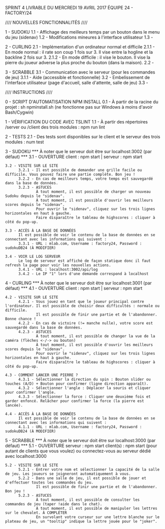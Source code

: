 SPRINT 4
LIVRABLE DU MERCREDI 19 AVRIL 2017
ÉQUIPE 24 - FACTORY/24

//// NOUVELLES FONCTIONNALITÉS ////

1 - SUDOKU
    1.1 - Affichage des meilleurs temps par un bouton dans le menu du jeu (sidenav)
    1.2 - Modifications mineures à l'interface utilisateur
    1.3 -

2 - CURLING
    2.1 - Implémentation d'un ordinateur normal et difficile
    	  2.1.1 - En mode normal : il rate son coup 1 fois sur 3. Il vise entre la hogline et la backline 2 fois sur 3.
    	  2.1.2 - En mode difficile : il vise le bouton. Il vise la pierre du joueur adverse la plus proche du bouton (dans la maison).
    2.2 -

3 - SCRABBLE
    3.1 - Communication avec le serveur (pour les commandes de jeu)
          3.1.1 - Aide (accessible et fonctionnelle)
    3.2 - Embelissement de l'interface utilisateur (page d'accueil, salle d'attente, salle de jeu)
    3.3 - 

//// INSTRUCTIONS ////

0 - SCRIPT D'AUTOMATISATION NPM INSTALL
    0.1 - À partir de la racine du projet : sh npminstall.sh (ne fonctionne pas sur Windows à moins d'avoir Bash/Cygwin)

1 - VÉRIFICATION DU CODE AVEC TSLINT
    1.1 - À partir des répertoires /server ou /client des trois modules : npm run lint

2 - TESTS
    2.1 - Des tests sont disponibles sur le client et le serveur des trois modules : num test

3 - SUDOKU *** À noter que le serveur doit être sur localhost:3002 (par défaut) ***
    3.1 - OUVERTURE
          client : npm start | serveur : npm start

    3.2 - VISITE SUR LE SITE
          3.2.1 - Il est possible de demander une grille facile ou difficile. Vous pouvez faire une partie complète. Bon jeu !
          3.2.2 - En cas de meilleurs temps, votre temps est sauvegardé dans la base de données.
          3.2.3 - ASTUCES
                  À tout moment, il est possible de charger un nouveau Sudoku depuis le "sidenav".
                  À tout moment, il est possible d'ouvrir les meilleurs scores depuis le "sidenav".
                  Pour ouvrir le "sidenav", cliquez sur les trois lignes horizontales en haut à gauche.
                  Faire disparaître le tableau de highscores : cliquer à côté du pop-up.

    3.3 - ACCÈS À LA BASE DE DONNÉES
          Il est possible de voir le contenu de la base de données en se connectant avec les informations qui suivent :  
          3.3.1 - URL : mlab.com, Username : factory24, Password : sudokuDB24 (À MODIFIER)
    
    3.4 - VOIR LE LOG SERVEUR
          Le log de serveur est affiché de façon statique donc il faut refresh la page pour voir les nouvelles actions.
          3.4.1 - URL : localhost:3002/api/log
          3.4.2 - Le IP "1" lors d'une demande correspond à localhost     

4 - CURLING *** À noter que le serveur doit être sur localhost:3001 (par défaut) ***
    4.1 - OUVERTURE
          client : npm start | serveur : npm start

    4.2 - VISITE SUR LE SITE
          4.2.1 - Vous jouez en tant que le joueur principal contre l'ordinateur. Il est possible de choisir deux difficultés : normale ou difficile.
                  Il est possible de finir une partie et de l'abandonner. Bonne chance !
          4.2.2 - En cas de victoire (!= manche nulle), votre score est sauvegardé dans la base de données.
          4.2.3 - ASTUCES
                  À tout moment, il est possible de changer la vue de la caméra (flèches <-/-> ou bouton)
                  À tout moment, il est possible d'ouvrir les meilleurs scores depuis le "sidenav".
                  Pour ouvrir le "sidenav", cliquez sur les trois lignes horizontales en haut à gauche.
                  Faire disparaître le tableau de highscores : cliquer à côté du pop-up.
    
    4.3 - COMMENT LANCER UNE PIERRE ?
          4.3.1 - Sélectionner la direction du spin : Bouton slider ou touches (A/D) + Bouton pour confirmer (ligne direction apparaît).
          4.3.2 - Sélectionner l'angle : Déplacer la souris et cliquer pour confirmer l'angle.
          4.3.3 - Sélectionner la force : Cliquer une deuxième fois et garder enfoncé. Relâcher pour confirmer la force (la pierre est lancée).
    
    4.4 - ACCÈS À LA BASE DE DONNÉES
          Il est possible de voir le contenu de la base de données en se connectant avec les informations qui suivent :  
          4.1.1 - URL : mlab.com, Username : factory24, Password : sudokuDB24 (À MODIFIER)

5 - SCRABBLE *** À noter que le serveur doit être sur localhost:3000 (par défaut) ***
    5.1 - OUVERTURE
          serveur : npm start
          client(s) : npm start (pour autant de clients que vous voulez) ou connectez-vous au serveur dédié avec localhost:3000

    5.2 - VISITE SUR LE SITE
          5.2.1 - Entrer votre nom et sélectionner la capacité de la salle de jeu. Les joueurs se joigneront automatiquement à vous.
          5.2.2 - Dans une salle de jeu, il est possible de jouer et d'effectuer toutes les commandes du jeu.
                  Il est possible de finir une partie et de l'abandonner. Bon jeu !
          5.2.3 - ASTUCES
                  À tout moment, il est possible de consulter les commandes de jeu (taper !aide dans le chat).
                  À tout moment, il est possible de manipuler les lettres sur le chevalet. À COMPLÉTER
                  En survolant votre curseur sur une lettre blanche sur le plateau de jeu, un "tooltip" indique la lettre jouée pour le "joker".

